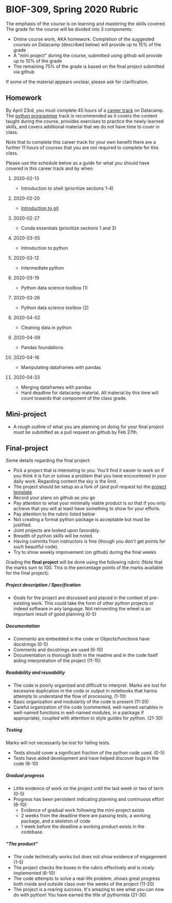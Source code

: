 # BIOF-309, Spring 2020 Rubric

The emphasis of the course is on learning and mastering the skills covered. The grade for the course will be divided into 3 components:

+ Online course work, AKA homework. Completion of the suggested courses on Datacamp (described below) will provide up to 15% of the grade
+ A "mini project" during the course, submitted using github will provide up to 10% of the grade
+ The remaining 75% of the grade is based on the final project submitted via github

If some of the material appears unclear, please ask for clarification.

Homework
--------

By April 23rd, you must complete 45 hours of a [career track](https://www.datacamp.com/tracks/career) on Datacamp. The [python programmer](https://www.datacamp.com/tracks/python-programmer) track is recommended as it covers the content taught during the course, provides exercises to practice the newly learned skills, and covers additional material that we do not have time to cover in class.

Note that to complete this career track for your own benefit there are a further 11 hours of courses that you are not required to complete for this class.

Please use the schedule below as a guide for what you should have covered in this career track and by when:

01. 2020-02-13 
    - Introduction to shell (prioritize sections 1-4)

02. 2020-02-20 
    - [Introduction to git](https://www.datacamp.com/courses/introduction-to-git-for-data-science)

03. 2020-02-27
    - Conda essentials (prioritize sections 1 and 3)

04. 2020-03-05
    - Introduction to python

05. 2020-03-12
    - Intermediate python

06. 2020-03-19
    - Python data science toolbox (1)

07. 2020-03-26
    - Python data science toolbox (2)

08. 2020-04-02
    - Cleaning data in python

09. 2020-04-09
    - Pandas foundations

10. 2020-04-16 
    - Manipulating dataframes with pandas

11. 2020-04-23
    - Merging dataframes with pandas
    - Hard deadline for datacamp material. All material by this time will count towards that component of the class grade.


Mini-project
--------
+ A rough outline of what you are planning on doing for your final project must be submitted as a pull request on github by Feb 27th.


Final-project
--------

Some details regarding the final project:

+ Pick a project that is interesting to you. You’ll find it easier to work on if you think it is fun or solves a problem that you have encountered in your daily work. Regarding content the sky is the limit.
+ The project should be setup as a fork of (and pull request to) the [project template](https://github.com/biof309/spring2020_template_project)
+ Record your plans on github as you go
+ Pay attention to what your minimally viable product is so that if you only achieve that you will at least have something to show for your efforts.
+ Pay attention to the rubric listed below
+ Not creating a formal python package is acceptable but must be justified.
+ Joint projects are looked upon favorably.
+ Breadth of python skills will be noted.
+ Having commits from instructors is fine (though you don't get points for such beautiful code).
+ Try to show weekly improvement (on github) during the final weeks

Grading the __final project__ will be done using the following rubric (Note that the marks sum to 100. This is the percentage points of the marks available for the final project):

##### Project description / Specification
  - Goals for the project are discussed and placed in the context of pre-existing work. This could take the form of other python projects or indeed software in any  language. Not reinventing the wheel is an important result of good planning   (0-5)

##### Documentation
  - Comments  are embedded in the code or Objects/functions have docstrings (0-5)
  - Comments and docstrings are used (6-10)
  - Documentation is thorough both in the readme and in the code itself aiding interpretation of the project (11-15)
  
##### Readability and reusability
  - The code is poorly organized and difficult to interpret. Marks are lost for excessive duplication in the code or output in notebooks that harms attempts to understand the flow of processing. (1-10)
  - Basic organization and modularity of the code is present (11-20)
  - Careful organization of the code (commented, well-named variables in well-named functions in well-named modules, in a package if appropriate), coupled with attention to style guides for python. (21-30)

##### Testing
   Marks will not necessarily be lost for failing tests.
  - Tests should cover a significant fraction of the python code used. (0-5)
  - Tests have aided development and have helped discover bugs in the code (6-10)

##### Gradual progress
- Little evidence of work on the project until the last week or two of term (0-5)
- Progress has been persistent indicating planning and continuous effort (6-10):
  - Evidence of gradual work following the mini-project exists
  - 2 weeks from the deadline there are passing tests, a working package, and a skeleton of code
  - 1 week before the deadline a working product exists in the codebase.
 

##### "The product"
   - The code technically works but does not show evidence of engagement (1-5)
  - The project checks the boxes in the rubric effectively and is nicely implemented (6-10)
  - The code attempts to solve a real-life problem, shows great progress both inside and outside class over the weeks of the project (11-20)
  - The project is a roaring success. It's amazing to see what you can now do with python! You have earned the title of pythonista (21-30)
